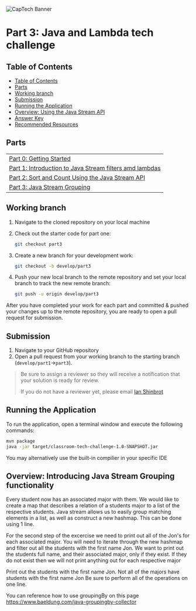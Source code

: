 ![CapTech Banner](https://github.com/captechconsulting/springboot-techchallenge/blob/part0/src/main/resources/images/CaptechLogo.png)


# Part 3: Java and Lambda tech challenge

## Table of Contents

- [Table of Contents](#table-of-contents)
- [Parts](#parts)
- [Working branch](#working-branch)
- [Submission](#submission)
- [Running the Application](#running-the-application)
- [Overview: Using the Java Stream API](#Using-the-Java-Stream-filter-API)
- [Answer Key](#answer-key)
- [Recommended Resources](#recommended-resources)

## Parts

|                                                                                                |
| :--------------------------------------------------------------------------------------------- |
| [Part 0: Getting Started](../../tree/part0)                                                    |
| [Part 1: Introduction to  Java Stream filters amd lambdas](../../tree/part1)                    |
| [Part 2: Sort and Count Using the Java Stream API](../../tree/part2)     |
| [Part 3: Java Stream Grouping](#part-3-Java-Stream-Grouping) |

## Working branch

1. Navigate to the cloned repository on your local machine
1. Check out the starter code for part one:

    ```bash
    git checkout part3
    ```

1. Create a new branch for your development work:

    ```bash
    git checkout -b develop/part3
    ```

1. Push your new local branch to the remote repository and set your local branch to track the new remote branch:

    ```bash
    git push -u origin develop/part3
    ```

After you have completed your work for each part and committed & pushed your changes up to the remote repository, you
are ready to open a pull request for submission.

## Submission

1. Navigate to your GitHub repository
1. Open a pull request from your working branch to the starting branch (`develop/part1`&rarr;`part3`).

> Be sure to assign a reviewer so they will receive a notification that your solution is ready for review.
>
> If you do not have a reviewer yet, please email [Ian Shinbrot](mailto:ishinbrot@captechconsulting.com)


## Running the Application

To run the application, open a terminal window and execute the following commands:

```bash
mvn package
java -jar target/classroom-tech-challenge-1.0-SNAPSHOT.jar
```
You may alternatively use the built-in compilier in your specific IDE

## Overview: Introducing Java Stream Grouping functionality

Every student now has an associated major with them. We would like to create a map that describes a relation of a students major to a list of the respective students.
Java stream allows us to easily group matching elements in a list, as well as construct a new hashmap. This can be done using 1 line. <br/>

For the second step of the excercise we need to print out all of the Jon's for each associated major. You will need to iterate through the new hashmap and filter out all the students with the first name Jon.
We want to print out the students full name, and their associated major, only if they exist. If they do not exist then we will not print anything out for each respective major

Print out the students with the first name Jon. Not all of the majors have students with the first name Jon
Be sure to perform all of the operations on one line.

You can reference how to use groupingBy on this page 
https://www.baeldung.com/java-groupingby-collector

